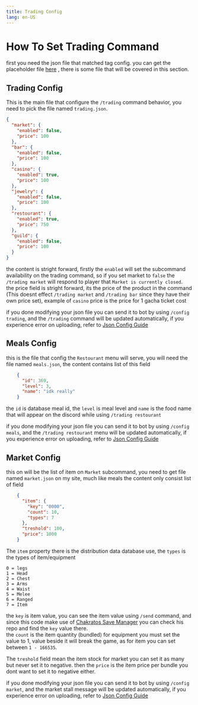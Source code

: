 ```yaml
---
title: Trading Config
lang: en-US
---
```


# How To Set Trading Command
first you need the json file that matched tag config. you can get the placeholder file [here](https://github.com/HadziqM/Rain-rust-bot/tree/senpai/static)
, there is some file that will be covered in this section.

## Trading Config
This is the main file that configure the `/trading` command behavior, you need to pick the file named `trading.json`.
```json
{
  "market": {
    "enabled": false,
    "price": 100
  },
  "bar": {
    "enabled": false,
    "price": 100
  },
  "casino": {
    "enabled": true,
    "price": 100
  },
  "jewelry": {
    "enabled": false,
    "price": 100
  },
  "restourant": {
    "enabled": true,
    "price": 750
  },
  "guild": {
    "enabled": false,
    "price": 100
  }
}
```
the content is stright forward, firstly the `enabled` will set the subcommand availability on the trading command, so if you set market to `false` the `/trading market` will respond to player that `Market is currently closed`.<br/>
the price field is stright forward, its the price of the product in the command (This doesnt effect `/trading market` and `/trading bar` since they have their own price set), example of `casino` price is the price for 1 gacha ticket cost

if you done modifying your json file you can send it to bot by using `/config trading`, and the `/trading` command will be updated automatically, if you experience error on uploading, refer to [Json Config Guide](../guide/json)

## Meals Config
this is the file that config the `Restourant` menu will serve, you will need the file named `meals.json`, the content contains list of this field
```json
    {
      "id": 369,
      "level": 3,
      "name": "idk really"
    }
```
the `id` is database meal id, the `level` is meal level and `name` is the food name that will appear on the discord while using `/trading restourant`

if you done modifying your json file you can send it to bot by using `/config meals`, and the `/trading restourant` menu will be updated automatically, if you experience error on uploading, refer to [Json Config Guide](../guide/json)

## Market Config
this on will be the list of item on `Market` subcommand, you need to get file named `market.json` on my site, much like meals the content only consist list of field
```json
    {
      "item": {
        "key": "0000",
        "count": 10,
        "types": 7
      },
      "treshold": 100,
      "price": 1000
    }
```
The `item` property there is the distribution data database use, the `types` is the types of item/equipment
```
0 = legs
1 = Head
2 = Chest
3 = Arms
4 = Waist
5 = Melee
6 = Ranged
7 = Item
```
the `key` is item value, you can see the item value using `/send` command, and since this code make use of [Chakratos Save Manager](https://github.com/Chakratos/mhf-save-manager/tree/master/app/I18N/en_GB) you can check his repo and find the `key` value there.<br/>
the `count` is the item quantity (bundled) for equipment you must set the value to 1, value beside it will break the game, as for item you can set between
`1 - 166535`. <br/>

The `treshold` field mean the item stock for market you can set it as many but never set it to negative.
then the `price` is the item price per bundle you dont want to set it to negative either.<br/>

if you done modifying your json file you can send it to bot by using `/config market`, and the market stall message will be updated automatically, if you experience error on uploading, refer to [Json Config Guide](../guide/json)

